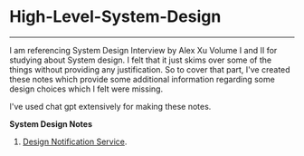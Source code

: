 # High-Level-System-Design
---

I am referencing System Design Interview by Alex Xu Volume I and II for studying about System design.
I felt that it just skims over some of the things without providing any justification. So to cover that part, I've created these notes 
which provide some additional information regarding some design choices which I felt were missing.

I've used chat gpt extensively for making these notes.

**System Design Notes**

1. [Design Notification Service](Notification_Service/).

